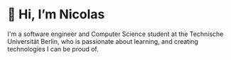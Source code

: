# 👋 Hi, I’m Nicolas

I'm a software engineer and Computer Science student at the Technische Universität Berlin,
who is passionate about learning, and creating technologies I can be proud of. 

<!---
dahbar/dahbar is a ✨ special ✨ repository because its `README.md` (this file) appears on your GitHub profile.
You can click the Preview link to take a look at your changes.
--->
